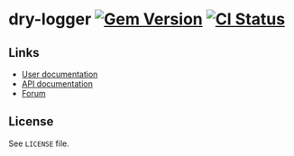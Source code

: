 <!--- This file is synced from hanakai-rb/repo-sync -->

[rubygem]: https://rubygems.org/gems/dry-logger
[actions]: https://github.com/dry-rb/dry-logger/actions

# dry-logger [![Gem Version](https://badge.fury.io/rb/dry-logger.svg)][rubygem] [![CI Status](https://github.com/dry-rb/dry-logger/workflows/CI/badge.svg)][actions]

## Links

- [User documentation](https://dry-rb.org/gems/dry-logger)
- [API documentation](http://rubydoc.info/gems/dry-logger)
- [Forum](https://discourse.dry-rb.org)

## License

See `LICENSE` file.

